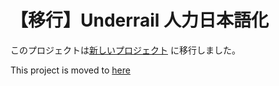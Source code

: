 # 【移行】Underrail 人力日本語化

このプロジェクトは[新しいプロジェクト](https://github.com/GoYoshino/underrail_jp_xpbl) に移行しました。

This project is moved to [here](https://github.com/GoYoshino/underrail_jp_xpbl)